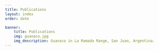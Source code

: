 ```yaml
---
title: Publications
layout: index
order: date

banner:
    title: Publications
    img: guanaco.jpg
    img_description: Guanaco in La Ramada Range, San Juan, Argentina.
---
```

